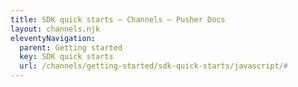 ```yaml
---
title: SDK quick starts — Channels — Pusher Docs
layout: channels.njk
eleventyNavigation:
  parent: Getting started
  key: SDK quick starts
  url: /channels/getting-started/sdk-quick-starts/javascript/#
---
```

